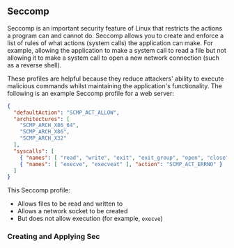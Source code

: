 ## Seccomp
Seccomp is an important security feature of Linux that restricts the actions a program can and cannot do. Seccomp allows you to create and enforce a list of rules of what actions (system calls) the application can make. For example, allowing the application to make a system call to read a file but not allowing it to make a system call to open a new network connection (such as a reverse shell).

These profiles are helpful because they reduce attackers' ability to execute malicious commands whilst maintaining the application's functionality. The following is an example Seccomp profile for a web server:
```json
{
  "defaultAction": "SCMP_ACT_ALLOW",
  "architectures": [
    "SCMP_ARCH_X86_64",
    "SCMP_ARCH_X86",
    "SCMP_ARCH_X32"
  ],
  "syscalls": [
    { "names": [ "read", "write", "exit", "exit_group", "open", "close", "stat", "fstat", "lstat", "poll", "getdents", "munmap", "mprotect", "brk", "arch_prctl", "set_tid_address", "set_robust_list" ], "action": "SCMP_ACT_ALLOW" },
    { "names": [ "execve", "execveat" ], "action": "SCMP_ACT_ERRNO" }
  ]
}
```
This Seccomp profile:
- Allows files to be read and written to
- Allows a network socket to be created
- But does not allow execution (for example, `execve`)
### Creating and Applying Sec